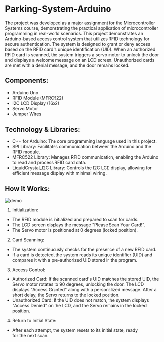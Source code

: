 # Parking-System-Arduino

The project was developed as a major assignment for the Microcontroller Systems course, demonstrating the practical application of microcontroller programming in real-world scenarios. This project demonstrates an Arduino-based access control system that utilizes RFID technology for secure authentication. The system is designed to grant or deny access based on the RFID card's unique identification (UID). When an authorized RFID card is scanned, the system triggers a servo motor to unlock the door and displays a welcome message on an LCD screen. Unauthorized cards are met with a denial message, and the door remains locked.

## Components:
- Arduino Uno
- RFID Module (MFRC522)
- I2C LCD Display (16x2)
- Servo Motor
- Jumper Wires

## Technology & Libraries:
- C++ for Arduino: The core programming language used in this project.
- SPI Library: Facilitates communication between the Arduino and the RFID module.
- MFRC522 Library: Manages RFID communication, enabling the Arduino to read and process RFID card data.
- LiquidCrystal_I2C Library: Controls the I2C LCD display, allowing for efficient message display with minimal wiring.

## How It Works:
![demo](https://github.com/user-attachments/assets/13be026e-31dd-4600-9565-ff6d6a030ceb)
1. Initialization:
- The RFID module is initialized and prepared to scan for cards.
- The LCD screen displays the message "Please Scan Your Card!".
- The Servo motor is positioned at 0 degrees (locked position).

2. Card Scanning:
- The system continuously checks for the presence of a new RFID card.
- If a card is detected, the system reads its unique identifier (UID) and compares it with a pre-authorized UID stored in the program.

3. Access Control:
- Authorized Card: If the scanned card's UID matches the stored UID, the Servo motor rotates to 90 degrees, unlocking the door. The LCD displays "Access Granted" along with a personalized message. After a short delay, the Servo returns to the locked position.
- Unauthorized Card: If the UID does not match, the system displays "Access Denied" on the LCD, and the Servo remains in the locked position.

4. Return to Initial State:
- After each attempt, the system resets to its initial state, ready for the next scan.
